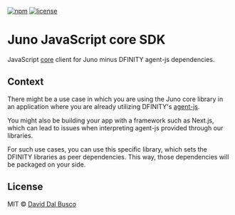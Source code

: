 [![npm][npm-badge]][npm-badge-url]
[![license][npm-license]][npm-license-url]

[npm-badge]: https://img.shields.io/npm/v/@junobuild/core
[npm-badge-url]: https://www.npmjs.com/package/@junobuild/core
[npm-license]: https://img.shields.io/npm/l/@junobuild/core
[npm-license-url]: https://github.com/junobuild/juno-js/blob/main/LICENSE

# Juno JavaScript core SDK

JavaScript [core](../core/README.md) client for Juno minus DFINITY agent-js dependencies.

## Context

There might be a use case in which you are using the Juno core library in an application where you are already utilizing DFINITY's [agent-js](https://github.com/dfinity/agent-js/).

You might also be building your app with a framework such as Next.js, which can lead to issues when interpreting agent-js provided through our libraries.

For such use cases, you can use this specific library, which sets the DFINITY libraries as peer dependencies. This way, those dependencies will be packaged on your side.

## License

MIT © [David Dal Busco](mailto:david.dalbusco@outlook.com)

[juno]: https://juno.build
